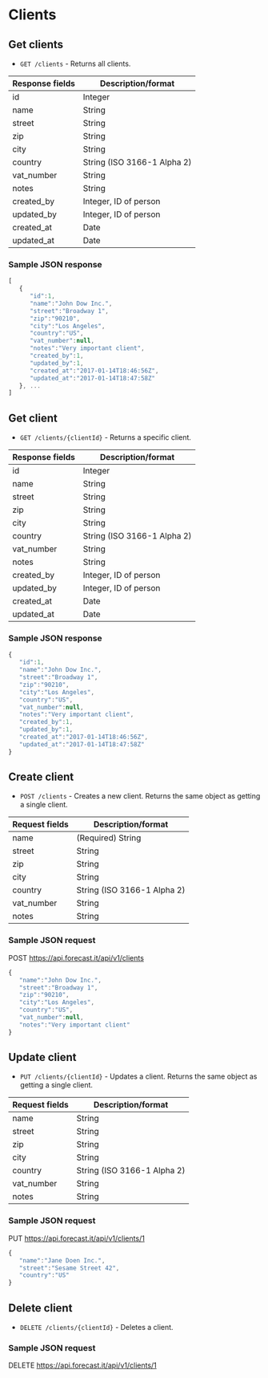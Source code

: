 # Clients

## Get clients

* `GET /clients` - Returns all clients.

|Response fields | Description/format|
|------------ | -------------|
|id | Integer|
|name | String|
|street | String|
|zip | String|
|city | String|
|country | String (ISO 3166-1 Alpha 2)|
|vat_number | String|
|notes | String|
|created_by | Integer, ID of person|
|updated_by | Integer, ID of person|
|created_at | Date|
|updated_at | Date|

### Sample JSON response
```javascript
[
   {
      "id":1,
      "name":"John Dow Inc.",
      "street":"Broadway 1",
      "zip":"90210",
      "city":"Los Angeles",
      "country":"US",
      "vat_number":null,
      "notes":"Very important client",
      "created_by":1,
      "updated_by":1,
      "created_at":"2017-01-14T18:46:56Z",
      "updated_at":"2017-01-14T18:47:58Z"
   }, ...
]
```

## Get client

* `GET /clients/{clientId}` - Returns a specific client.

|Response fields | Description/format|
|------------ | -------------|
|id | Integer|
|name | String|
|street | String|
|zip | String|
|city | String|
|country | String (ISO 3166-1 Alpha 2)|
|vat_number | String|
|notes | String|
|created_by | Integer, ID of person|
|updated_by | Integer, ID of person|
|created_at | Date|
|updated_at | Date|

### Sample JSON response
```javascript
{
   "id":1,
   "name":"John Dow Inc.",
   "street":"Broadway 1",
   "zip":"90210",
   "city":"Los Angeles",
   "country":"US",
   "vat_number":null,
   "notes":"Very important client",
   "created_by":1,
   "updated_by":1,
   "created_at":"2017-01-14T18:46:56Z",
   "updated_at":"2017-01-14T18:47:58Z"
}
```

## Create client

* `POST /clients` - Creates a new client. Returns the same object as getting a single client.

|Request fields | Description/format|
|------------ | -------------|
|name | (Required) String|
|street | String|
|zip | String|
|city | String|
|country | String (ISO 3166-1 Alpha 2)|
|vat_number | String|
|notes | String|

### Sample JSON request
POST https://api.forecast.it/api/v1/clients

```javascript
{
   "name":"John Dow Inc.",
   "street":"Broadway 1",
   "zip":"90210",
   "city":"Los Angeles",
   "country":"US",
   "vat_number":null,
   "notes":"Very important client"
}
```

## Update client

* `PUT /clients/{clientId}` - Updates a client. Returns the same object as getting a single client.

|Request fields | Description/format|
|------------ | -------------|
|name | String|
|street | String|
|zip | String|
|city | String|
|country | String (ISO 3166-1 Alpha 2)|
|vat_number | String|
|notes | String|

### Sample JSON request
PUT https://api.forecast.it/api/v1/clients/1

```javascript
{
   "name":"Jane Doen Inc.",
   "street":"Sesame Street 42",
   "country":"US"
}
```

## Delete client

* `DELETE /clients/{clientId}` - Deletes a client.

### Sample JSON request
DELETE https://api.forecast.it/api/v1/clients/1